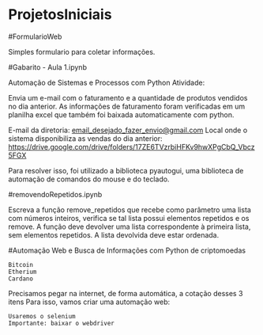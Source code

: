 # ProjetosIniciais


#FormularioWeb

Simples formulario para coletar informações.

#Gabarito - Aula 1.ipynb

Automação de Sistemas e Processos com Python
Atividade:

Envia um e-mail com o faturamento e a quantidade de produtos vendidos no dia anterior. As informações de faturamento foram verificadas em um planilha excel que também foi baixada automaticamente com python.

E-mail da diretoria: email_desejado_fazer_envio@gmail.com
Local onde o sistema disponibiliza as vendas do dia anterior: https://drive.google.com/drive/folders/17ZE6TVzrbiHFKv9hwXPgCbQ_Vbcz5FGX

Para resolver isso, foi utilizado a biblioteca pyautogui, uma biblioteca de automação de comandos do mouse e do teclado.

#removendoRepetidos.ipynb

Escreva a função remove_repetidos que recebe como parâmetro uma lista com números inteiros, verifica se tal lista possui elementos repetidos e os remove. A função deve devolver uma lista correspondente à primeira lista, sem elementos repetidos. A lista devolvida deve estar ordenada.

#Automação Web e Busca de Informações com Python de criptomoedas

    Bitcoin
    Etherium
    Cardano

Precisamos pegar na internet, de forma automática, a cotação desses 3 itens 
Para isso, vamos criar uma automação web:

    Usaremos o selenium
    Importante: baixar o webdriver


